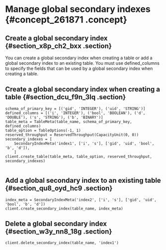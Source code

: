# Manage global secondary indexes {#concept_261871 .concept}

## Create a global secondary index {#section_x8p_ch2_bxx .section}

You can create a global secondary index when creating a table or add a global secondary index to an existing table. You must use defined\_columns to specify the fields that can be used by a global secondary index when creating a table.

## Create a global secondary index when creating a table {#section_dcu_f9n_3lq .section}

``` {#codeblock_l93_7d1_vaf}
schema_of_primary_key = [('gid', 'INTEGER'), ('uid', 'STRING')]
defined_columns = [('i', 'INTEGER'), ('bool', 'BOOLEAN'), ('d', 'DOUBLE'), ('s', 'STRING'), ('b', 'BINARY')]
table_meta = TableMeta(table_name, schema_of_primary_key, defined_columns)
table_option = TableOptions(-1, 1)
reserved_throughput = ReservedThroughput(CapacityUnit(0, 0))
secondary_indexes = [
    SecondaryIndexMeta('index1', ['i', 's'], ['gid', 'uid', 'bool', 'b', 'd']),
    ]
client.create_table(table_meta, table_option, reserved_throughput, secondary_indexes)
			
```

## Add a global secondary index to an existing table {#section_qu8_oyd_hc9 .section}

``` {#codeblock_5lo_c1a_wr5}
index_meta = SecondaryIndexMeta('index2', ['i', 's'], ['gid', 'uid', 'bool', 'b', 'd'])
client.create_secondary_index(table_name, index_meta)
```

## Delete a global secondary index {#section_w3y_nn8_18g .section}

``` {#codeblock_i2m_qey_6bz}
client.delete_secondary_index(table_name, 'index1')
```


